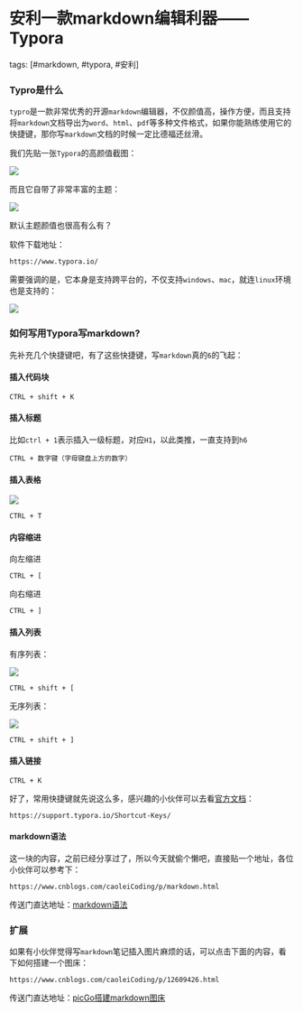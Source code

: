 # 安利一款markdown编辑利器——Typora
tags: [#markdown, #typora, #安利]

### Typro是什么

`typro`是一款非常优秀的开源`markdown`编辑器，不仅颜值高，操作方便，而且支持将`markdown`文档导出为`word`、`html`、`pdf`等多种文件格式，如果你能熟练使用它的快捷键，那你写`markdown`文档的时候一定比德福还丝滑。

我们先贴一张`Typora`的高颜值截图：

![](https://syske-pic-bed.oss-cn-hangzhou.aliyuncs.com/imgs/images/20210929185235.png)

而且它自带了非常丰富的主题：

![](https://syske-pic-bed.oss-cn-hangzhou.aliyuncs.com/imgs/images/20210929185402.png)

默认主题颜值也很高有么有？

软件下载地址：

```
https://www.typora.io/
```

需要强调的是，它本身是支持跨平台的，不仅支持`windows`、`mac`，就连`linux`环境也是支持的：

![](https://syske-pic-bed.oss-cn-hangzhou.aliyuncs.com/imgs/images/20210929190441.png)

### 如何写用Typora写markdown?

先补充几个快捷键吧，有了这些快捷键，写`markdown`真的`6`的飞起：

#### 插入代码块

```
CTRL + shift + K
```

#### 插入标题

比如`ctrl + 1`表示插入一级标题，对应`H1`，以此类推，一直支持到`h6`

```
CTRL + 数字键（字母键盘上方的数字）
```

#### 插入表格

![](https://syske-pic-bed.oss-cn-hangzhou.aliyuncs.com/imgs/images/20210929191022.png)

```
CTRL + T
```

#### 内容缩进

向左缩进

```
CTRL + [
```

向右缩进

```
CTRL + ]
```

#### 插入列表

有序列表：

![](https://syske-pic-bed.oss-cn-hangzhou.aliyuncs.com/imgs/images/20210929191633.png)

```
CTRL + shift + [
```

无序列表：

![](https://syske-pic-bed.oss-cn-hangzhou.aliyuncs.com/imgs/images/20210929191808.png)

```
CTRL + shift + ]
```

#### 插入链接

```
CTRL + K
```

好了，常用快捷键就先说这么多，感兴趣的小伙伴可以去看[官方文档](https://support.typora.io/Shortcut-Keys/)：

```
https://support.typora.io/Shortcut-Keys/
```

#### markdown语法

这一块的内容，之前已经分享过了，所以今天就偷个懒吧，直接贴一个地址，各位小伙伴可以参考下：

```
https://www.cnblogs.com/caoleiCoding/p/markdown.html
```

传送门直达地址：[markdown语法](https://www.cnblogs.com/caoleiCoding/p/markdown.html)

### 扩展

如果有小伙伴觉得写`markdown`笔记插入图片麻烦的话，可以点击下面的内容，看下如何搭建一个图床：

```
https://www.cnblogs.com/caoleiCoding/p/12609426.html
```

传送门直达地址：[picGo搭建markdown图床](https://www.cnblogs.com/caoleiCoding/p/12609426.html)

